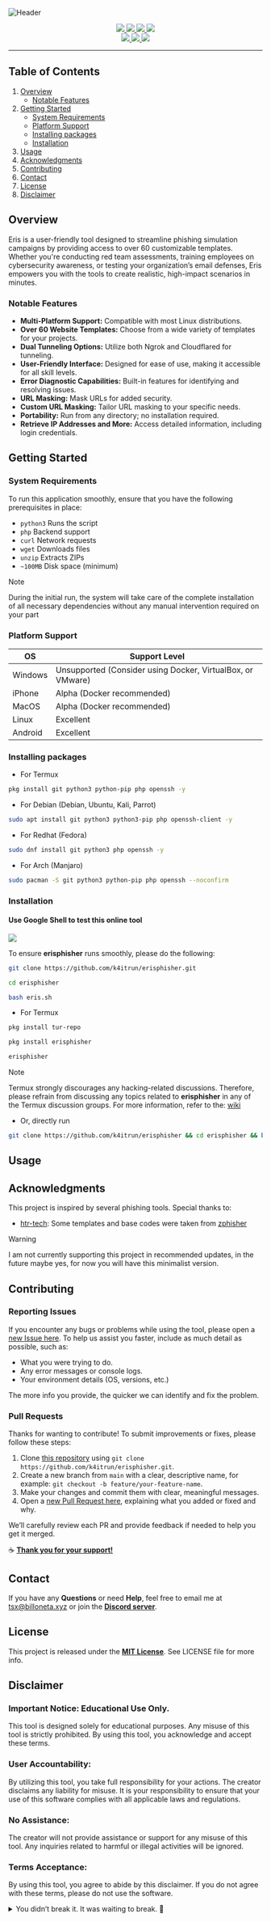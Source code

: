 ![Header](https://github.com/k4itrun/erisphisher/assets/103044629/427fe022-c889-4e09-8075-a9e7f89cf08c)

<div align="center">
  <a aria-label="GitHub Maintained" href="https://github.com/k4itrun/erisphisher/blob/master/license.md">
    <img src="https://img.shields.io/badge/No-yellow?logo=github&style=flat-square&label=Maintained%3F">
  </a>
  <a aria-label="License" href="https://github.com/k4itrun/erisphisher/blob/master/license.md">
    <img src="https://img.shields.io/github/license/k4itrun/erisphisher?color=yellow&logo=github&style=flat-square&label=License">
  </a>
  <a aria-label="Version" href="https://github.com/k4itrun/erisphisher/releases">
    <img src="https://img.shields.io/github/v/release/k4itrun/erisphisher?color=yellow&logo=github&style=flat-square&label=Version">
  </a>
  <a aria-label="Discord" href="https://discord.gg/A6Vu7gYE">
    <img src="https://img.shields.io/discord/903684797560397915?color=yellow&logo=discord&style=flat-square&logoColor=fff&label=Discord">
  </a>
</div>

<div align="center">
  <a aria-label="Stars" href="https://github.com/k4itrun/erisphisher">
    <img src="https://img.shields.io/github/stars/k4itrun/erisphisher?color=yellow&logo=github&style=flat-square&label=Stars">
  </a>
  <a aria-label="Forks" href="https://github.com/k4itrun/erisphisher/releases">
    <img src="https://img.shields.io/github/forks/k4itrun/erisphisher?color=yellow&logo=github&style=flat-square&label=Forks">
  </a>
  <a aria-label="Issues" href="https://github.com/k4itrun/erisphisher/issues">
    <img src="https://img.shields.io/github/issues/k4itrun/erisphisher?color=yellow&logo=github&style=flat-square&label=Issues">
  </a>
</div>

---

## Table of Contents

1. [Overview](#overview)
   - [Notable Features](#notable-features)
2. [Getting Started](#getting-started)
   - [System Requirements](#system-requirements)
   - [Platform Support](#platform-support)
   - [Installing packages](#installing-packages)
   - [Installation](#installation)
3. [Usage](#usage)
4. [Acknowledgments](#acknowledgments)
5. [Contributing](#contributing)
6. [Contact](#contact)
7. [License](#license)
8. [Disclaimer](#disclaimer)

## Overview

Eris is a user-friendly tool designed to streamline phishing simulation campaigns by providing access to over 60 customizable templates. Whether you're conducting red team assessments, training employees on cybersecurity awareness, or testing your organization’s email defenses, Eris empowers you with the tools to create realistic, high-impact scenarios in minutes.

### Notable Features

- **Multi-Platform Support:** Compatible with most Linux distributions.
- **Over 60 Website Templates:** Choose from a wide variety of templates for your projects.
- **Dual Tunneling Options:** Utilize both Ngrok and Cloudflared for tunneling.
- **User-Friendly Interface:** Designed for ease of use, making it accessible for all skill levels.
- **Error Diagnostic Capabilities:** Built-in features for identifying and resolving issues.
- **URL Masking:** Mask URLs for added security.
- **Custom URL Masking:** Tailor URL masking to your specific needs.
- **Portability:** Run from any directory; no installation required.
- **Retrieve IP Addresses and More:** Access detailed information, including login credentials.

## Getting Started

### System Requirements

To run this application smoothly, ensure that you have the following prerequisites in place:

- `python3` Runs the script
- `php` Backend support
- `curl` Network requests
- `wget` Downloads files
- `unzip` Extracts ZIPs
- `~100MB` Disk space (minimum)

> [!NOTE]
> During the initial run, the system will take care of the complete installation of all necessary dependencies without any manual intervention required on your part

### Platform Support

| OS      | Support Level                                              |
| ------- | ---------------------------------------------------------- |
| Windows | Unsupported (Consider using Docker, VirtualBox, or VMware) |
| iPhone  | Alpha (Docker recommended)                                 |
| MacOS   | Alpha (Docker recommended)                                 |
| Linux   | Excellent                                                  |
| Android | Excellent                                                  |

### Installing packages

- For Termux

```bash
pkg install git python3 python-pip php openssh -y
```

- For Debian (Debian, Ubuntu, Kali, Parrot)

```bash
sudo apt install git python3 python3-pip php openssh-client -y
```

- For Redhat (Fedora)

```bash
sudo dnf install git python3 php openssh -y
```

- For Arch (Manjaro)

```bash
sudo pacman -S git python3 python-pip php openssh --noconfirm
```

### Installation

#### Use Google Shell to test this online tool

<p align="left">
  <a href="https://shell.cloud.google.com/cloudshell/open?cloudshell_git_repo=https://github.com/k4itrun/erisphisher.git&tutorial=README.md" target="_blank"><img src="https://gstatic.com/cloudssh/images/open-btn.svg"></a>
</p>

To ensure **erisphisher** runs smoothly, please do the following:

```bash
git clone https://github.com/k4itrun/erisphisher.git
```

```bash
cd erisphisher
```

```bash
bash eris.sh
```

- For Termux

```bash
pkg install tur-repo
```

```bash
pkg install erisphisher
```

```bash
erisphisher
```

> [!NOTE]
> Termux strongly discourages any hacking-related discussions. Therefore, please refrain from discussing any topics related to **erisphisher** in any of the Termux discussion groups. For more information, refer to the: [wiki](https://wiki.termux.com/wiki/hacking)

- Or, directly run

```bash
git clone https://github.com/k4itrun/erisphisher && cd erisphisher && bash eris.sh
```

## Usage

## Acknowledgments

This project is inspired by several phishing tools. Special thanks to:

- [htr-tech](https://github.com/htr-tech/zphisher/blob/master/zphisher.sh#L204): Some templates and base codes were taken from [zphisher](https://github.com/htr-tech/zphisher/blob/master/zphisher.sh#L204)

> [!WARNING]
> I am not currently supporting this project in recommended updates, in the future maybe yes, for now you will have this minimalist version.

## Contributing

### Reporting Issues

If you encounter any bugs or problems while using the tool, please open a [new Issue here](https://github.com/k4itrun/erisphisher/issues).
To help us assist you faster, include as much detail as possible, such as:

- What you were trying to do.
- Any error messages or console logs.
- Your environment details (OS, versions, etc.)

The more info you provide, the quicker we can identify and fix the problem.

### Pull Requests

Thanks for wanting to contribute! To submit improvements or fixes, please follow these steps:

1. Clone [this repository](https://github.com/k4itrun/erisphisher.git) using `git clone https://github.com/k4itrun/erisphisher.git`.
2. Create a new branch from `main` with a clear, descriptive name, for example: `git checkout -b feature/your-feature-name`.
3. Make your changes and commit them with clear, meaningful messages.
4. Open a [new Pull Request here](https://github.com/k4itrun/erisphisher/pulls), explaining what you added or fixed and why.

We’ll carefully review each PR and provide feedback if needed to help you get it merged.

☕ **[Thank you for your support!](https://ko-fi.com/A0A11481X5)**

## Contact

If you have any **Questions** or need **Help**, feel free to email me at <tsx@billoneta.xyz> or join the **[Discord server](https://discord.gg/CMNd45AXvD)**.

## License

This project is released under the **[MIT License](license.md)**. See LICENSE file for more info.

## Disclaimer

### Important Notice: Educational Use Only.

This tool is designed solely for educational purposes. Any misuse of this tool is strictly prohibited. By using this tool, you acknowledge and accept these terms.

### User Accountability:

By utilizing this tool, you take full responsibility for your actions. The creator disclaims any liability for misuse. It is your responsibility to ensure that your use of this software complies with all applicable laws and regulations.

### No Assistance:

The creator will not provide assistance or support for any misuse of this tool. Any inquiries related to harmful or illegal activities will be ignored.

### Terms Acceptance:

By using this tool, you agree to abide by this disclaimer. If you do not agree with these terms, please do not use the software.

<details>
 <summary>You didn’t break it. It was waiting to break. 🎁</summary>

<a href="https://star-history.com/#k4itrun/erisphisher&Timeline">
  <picture>
    <source media="(prefers-color-scheme: dark)" srcset="https://api.star-history.com/svg?repos=k4itrun/erisphisher&type=Timeline&theme=dark" />
    <img alt="Star History Erisphisher" src="https://api.star-history.com/svg?repos=k4itrun/erisphisher&type=Timeline" />
  </picture>
</a>

</details>

